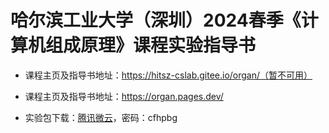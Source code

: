 # 哈尔滨工业大学（深圳）2024春季《计算机组成原理》课程实验指导书

- 课程主页及指导书地址：https://hitsz-cslab.gitee.io/organ/（暂不可用）

- 课程主页及指导书地址：https://organ.pages.dev/

- 实验包下载：<a href="https://share.weiyun.com/BTGcHNvK" target="_blank">腾讯微云</a>，密码：cfhpbg

